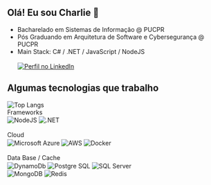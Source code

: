 ## Olá! Eu sou Charlie 🖖
- Bacharelado em Sistemas de Informação @ PUCPR
- Pós Graduando em Arquitetura de Software e Cybersegurança @ PUCPR
- Main Stack: C# / .NET / JavaScript / NodeJS
  <br />
  <br />
[![Perfil no LinkedIn](https://img.shields.io/badge/LinkedIn-0077B5?style=for-the-badge&logo=linkedin&logoColor=white)](https://www.linkedin.com/in/tchars/)

## Algumas tecnologias que trabalho 
<div style="display: inline_block">
  
  ![Top Langs](https://github-readme-stats.vercel.app/api/top-langs/?username=tchars&hide_progress=true&custom_title=Linguagens%20%mais%20%usadas&border_radius=8&locale=pt-br&hide_border=true&theme=holi )
  <br/>
  Frameworks<br/>
  <img align="center" alt="NodeJS" src="https://img.shields.io/badge/Node.js-43853D?style=for-the-badge&logo=node.js&logoColor=white" />
  <img align="center" alt=".NET" src="https://img.shields.io/badge/.NET-5C2D91?style=for-the-badge&logo=.net&logoColor=white" />
  <br/>
  <br/>
  Cloud<br/>
  <img align="center" alt="Microsoft Azure" src="https://img.shields.io/badge/microsoft%20azure-0089D6?style=for-the-badge&logo=microsoft-azure&logoColor=white" />
  <img align="center" alt="AWS" src="https://img.shields.io/badge/Amazon_AWS-232F3E?style=for-the-badge&logo=amazon-aws&logoColor=white" />
  <img align="center" alt="Docker" src="https://img.shields.io/badge/docker-%230db7ed.svg?style=for-the-badge&logo=docker&logoColor=white" />
  <br/>
  <br/>
  Data Base / Cache<br/>
  <img align="center" alt="DynamoDb" src="https://img.shields.io/badge/Amazon%20DynamoDB-4053D6?style=for-the-badge&logo=Amazon%20DynamoDB&logoColor=white" />
  <img align="center" alt="Postgre SQL" src="https://img.shields.io/badge/PostgreSQL-316192?style=for-the-badge&logo=postgresql&logoColor=white" />
  <img align="center" alt="SQL Server" src="https://img.shields.io/badge/Microsoft%20SQL%20Server-CC2927?style=for-the-badge&logo=microsoft%20sql%20server&logoColor=white" />
  <br />
  <img align="center" alt="MongoDB" src="https://img.shields.io/badge/MongoDB-4EA94B?style=for-the-badge&logo=mongodb&logoColor=white" />
  <img align="center" alt="Redis" src="https://img.shields.io/badge/redis-%23DD0031.svg?&style=for-the-badge&logo=redis&logoColor=white" />
</div>
